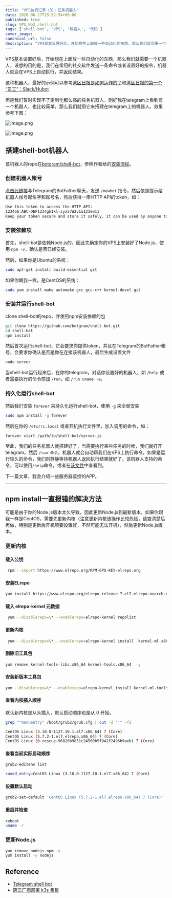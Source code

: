 ```yaml
---
title: "VPS装机记录（3）：任务机器人"
date: 2020-06-27T15:52:54+08:00
published: true
slug: VPS_No3_shell-bot
tags: ['shell-bot', 'VPS', '机器人', '代码']
cover_image: 
canonical_url: false
description: "VPS基本设置好后，开始想在上面放一些自动化的东西，那么我们就需要一个机器人，设想的目的是，我们在常用的社交软件发送一条命令或者设置好的指令，机器人就会在VPS上自动执行，并返回结果。"
---
```




VPS基本设置好后，开始想在上面放一些自动化的东西，那么我们就需要一个机器人，设想的目的是，我们在常用的社交软件发送一条命令或者设置好的指令，机器人就会在VPS上自动执行，并返回结果。

这种机器人，最好的示例可以参考[湾区日报是如何运作的？](./images/shell-bot_1.png)和[湾区日报的第一个 “员工”：Slack/Hubot](./images/shell-bot_2.png)

但是我们暂时实现不了定制化那么高的任务机器人，刚好我在telegram上看到有一个机器人，也比较简单，那么我们就用它来搭建在telegram上的机器人。效果参考下图：

![image.png](./images/shell-bot_1.png) 

![image.png](./images/shell-bot_2.png)

## 搭建shell-bot机器人

该机器人的repo在[botgram/shell-bot](https://github.com/botgram/shell-bot)，参照作者给的[安装流程](https://jmendeth.com/blog/telegram-shell-bot/)。

### 创建机器人帐号

[点击此链接](https://t.me/BotFather)与Telegram的BotFather聊天，发送 `/newbot` 指令，然后依照提示给机器人帐号起名字和账号名，然后获得一串HTTP API的token，如：

```bash
Use this token to access the HTTP API:
123456:ABC-DEF1234ghIkl-zyx57W2v1u123ew11
Keep your token secure and store it safely, it can be used by anyone to control your bot.
```

### 安装依赖项

首先，shell-bot是依赖Node.js的，因此先确定你的VPS上安装好了Node.js，使用 `npm -v`，确认是否已经安装。

然后，如果你是Ubuntu的系统：

```bash
sudo apt-get install build-essential git
```

如果你跟我一样，是CentOS的系统：

```bash
sudo yum install make automake gcc gcc-c++ kernel-devel git
```

### 安装并运行shell-bot

clone shell-bot的repo，并使用npm安装依赖的包

```bash
git clone https://github.com/botgram/shell-bot.git
cd shell-bot
npm install
```

然后首次运行shell-bot，它会要求你提供token，并且在Telegram的BotFather帐号，会要求你确认是否是你在连接该机器人，最后生成设置文件

```bash
node server
```

当shell-bot运行起来后，在你的telegram，对话你设置好的机器人，如 `/help` 或者需要执行的命令前加 `/run`，如 `/run uname -a`。

### 持久化运行shell-bot

然后我们安装 `forever` 来持久化运行shell-bot，使用 `-g` 来全局安装

```bash
sudo npm install -g forever
```

然后在你的 `/etc/rc.local` 或者开机执行文件里，加入调用的命令，如：

```bash
forever start /path/to/shell-bot/server.js
```

至此，我们的任务机器人就搭建好了，当需要执行某些任务的时候，我们就打开telegram，然后 `/run 命令`，机器人就会自动帮我们在VPS上执行命令，如果是运行较久的命令，我们则静静等待机器人返回执行结果就好了。该机器人支持的命令，可以使用`/help`命令，或者在[该文件](https://github.com/botgram/shell-bot/blob/master/commands.txt)中查看到。

下一篇文章，我会介绍一些服务器监控的APP。

-----

## npm install一直报错的解决方法
 
可能是由于你的Node.js版本太久导致，因此更新Node.js到最新版本，如果你跟我一样是CentOS，需要先更新内核（注意更新内核该操作比较危险，请查清楚后再做，特别是更新后开机项要设置好，不然可能无法开机），然后更新Node.js版本。

### 更新内核

#### 载入公钥

```bash
 rpm --import https://www.elrepo.org/RPM-GPG-KEY-elrepo.org
```

#### 安装ELrepo

```bash
yum install https://www.elrepo.org/elrepo-release-7.el7.elrepo.noarch.rpm # CentOS 7，其他版本不一样
```

#### 载入 elrepo-kernel 元数据

```bash
 yum --disablerepo=\* --enablerepo=elrepo-kernel repolist
```

#### 更新内核

```bash
 yum --disablerepo=\* --enablerepo=elrepo-kernel install  kernel-ml.x86_64  -y
```

#### 删除旧工具包

```bash
yum remove kernel-tools-libs.x86_64 kernel-tools.x86_64  -y
```

#### 安装新版本工具包

```bash
yum --disablerepo=\* --enablerepo=elrepo-kernel install kernel-ml-tools kernel-ml-devel kernel-ml-headers -y
```

#### 查看内核插入顺序

默认新内核是从头插入，默认启动顺序也是从 0 开始。

```bash
grep "^menuentry" /boot/grub2/grub.cfg | cut -d "'" -f2

CentOS Linux (3.10.0-1127.10.1.el7.x86_64) 7 (Core)
CentOS Linux (5.7.2-1.el7.elrepo.x86_64) 7 (Core)
CentOS Linux (0-rescue-96820b9851c24560b5f942f2496b9aeb) 7 (Core)
```

#### 查看当前实际启动顺序

```bash
grub2-editenv list

saved_entry=CentOS Linux (3.10.0-1127.10.1.el7.x86_64) 7 (Core)
```

#### 设置默认启动

```bash
grub2-set-default 'CentOS Linux (5.7.2-1.el7.elrepo.x86_64) 7 (Core)'
```

#### 重启并检查

```bash
reboot
uname -r
```

### 更新Node.js

```bash
yum remove nodejs npm -y
yum install -y nodejs
```

## Reference

- [Telegram shell bot](https://jmendeth.com/blog/telegram-shell-bot/)
- [跨云厂商部署 k3s 集群](https://fuckcloudnative.io/posts/deploy-k3s-cross-public-cloud/#2-%E5%8D%87%E7%BA%A7%E5%86%85%E6%A0%B8)
